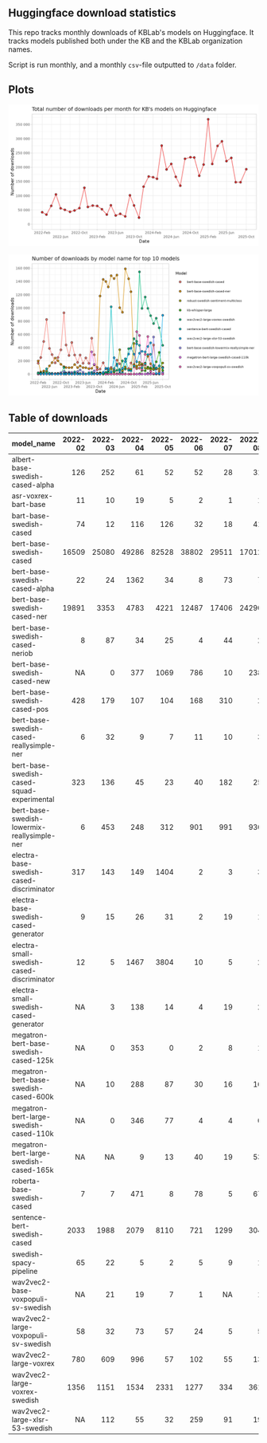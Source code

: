 ## Huggingface download statistics

This repo tracks monthly downloads of KBLab's models on Huggingface. It tracks models published both under the KB and the KBLab organization names. 

Script is run monthly, and a monthly `csv`-file outputted to `/data` folder.

## Plots

!["Total downloads of KB:s models on Huggingface."](https://github.com/kb-labb/huggingface_stats/blob/main/plots/downloads_total.jpg)

!["Huggingface downloads by model plot."](https://github.com/kb-labb/huggingface_stats/blob/main/plots/downloads_by_model.jpg)

## Table of downloads

|model_name                                  | 2022-02| 2022-03| 2022-04| 2022-05| 2022-06| 2022-07| 2022-08| 2022-09| 2022-10| 2022-11|
|:-------------------------------------------|-------:|-------:|-------:|-------:|-------:|-------:|-------:|-------:|-------:|-------:|
|albert-base-swedish-cased-alpha             |     126|     252|      61|      52|      52|      28|      31|      17|      30|      64|
|asr-voxrex-bart-base                        |      11|      10|      19|       5|       2|       1|       1|       3|       2|       3|
|bart-base-swedish-cased                     |      74|      12|     116|     126|      32|      18|      41|      56|      81|       6|
|bert-base-swedish-cased                     |   16509|   25080|   49286|   82528|   38802|   29511|   17012|   25106|   36702|   92636|
|bert-base-swedish-cased-alpha               |      22|      24|    1362|      34|       8|      73|       7|      14|      14|      14|
|bert-base-swedish-cased-ner                 |   19891|    3353|    4783|    4221|   12487|   17406|   24290|   20200|   14852|   11251|
|bert-base-swedish-cased-neriob              |       8|      87|      34|      25|       4|      44|       2|       1|      62|      10|
|bert-base-swedish-cased-new                 |      NA|       0|     377|    1069|     786|      10|     238|      69|     225|     168|
|bert-base-swedish-cased-pos                 |     428|     179|     107|     104|     168|     310|       2|       2|     467|    7959|
|bert-base-swedish-cased-reallysimple-ner    |       6|      32|       9|       7|      11|      10|       3|       8|      10|      17|
|bert-base-swedish-cased-squad-experimental  |     323|     136|      45|      23|      40|     182|      25|      27|     101|      10|
|bert-base-swedish-lowermix-reallysimple-ner |       6|     453|     248|     312|     901|     991|     930|     871|    2274|    3958|
|electra-base-swedish-cased-discriminator    |     317|     143|     149|    1404|       2|       3|       3|       3|       2|       5|
|electra-base-swedish-cased-generator        |       9|      15|      26|      31|       2|      19|       1|      18|       1|       9|
|electra-small-swedish-cased-discriminator   |      12|       5|    1467|    3804|      10|       5|       2|       2|       2|      10|
|electra-small-swedish-cased-generator       |      NA|       3|     138|      14|       4|      19|       2|       3|       4|       8|
|megatron-bert-base-swedish-cased-125k       |      NA|       0|     353|       0|       2|       8|       1|       3|     131|      55|
|megatron-bert-base-swedish-cased-600k       |      NA|      10|     288|      87|      30|      16|      16|      17|     111|      12|
|megatron-bert-large-swedish-cased-110k      |      NA|       0|     346|      77|       4|       4|       0|       1|       1|     171|
|megatron-bert-large-swedish-cased-165k      |      NA|      NA|       9|      13|      40|      19|      53|       2|      18|     336|
|roberta-base-swedish-cased                  |       7|       7|     471|       8|      78|       5|      67|       2|       0|       5|
|sentence-bert-swedish-cased                 |    2033|    1988|    2079|    8110|     721|    1299|     304|    1157|     597|    1008|
|swedish-spacy-pipeline                      |      65|      22|       5|       2|       5|       9|       1|       2|       0|       1|
|wav2vec2-base-voxpopuli-sv-swedish          |      NA|      21|      19|       7|       1|      NA|       1|       5|      99|       6|
|wav2vec2-large-voxpopuli-sv-swedish         |      58|      32|      73|      57|      24|       5|       5|      11|      59|      15|
|wav2vec2-large-voxrex                       |     780|     609|     996|      57|     102|      55|      13|      34|      74|       4|
|wav2vec2-large-voxrex-swedish               |    1356|    1151|    1534|    2331|    1277|     334|     361|     611|     531|   10157|
|wav2vec2-large-xlsr-53-swedish              |      NA|     112|      55|      32|     259|      91|      19|       9|      61|      26|